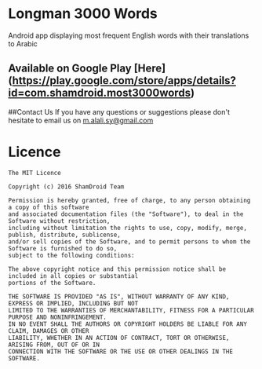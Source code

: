 # Longman 3000 Words
Android app displaying most frequent English words with their translations to Arabic
 
 
## Available on Google Play [Here] (https://play.google.com/store/apps/details?id=com.shamdroid.most3000words)
 
 
 
##Contact Us 
 If you have any questions or suggestions please don't hesitate to email us on [m.alali.sy@gmail.com](mailto:m.alali.sy@gmail.com)


# Licence
```
The MIT Licence

Copyright (c) 2016 ShamDroid Team

Permission is hereby granted, free of charge, to any person obtaining a copy of this software 
and associated documentation files (the "Software"), to deal in the Software without restriction,
including without limitation the rights to use, copy, modify, merge, publish, distribute, sublicense,
and/or sell copies of the Software, and to permit persons to whom the Software is furnished to do so,
subject to the following conditions:

The above copyright notice and this permission notice shall be included in all copies or substantial 
portions of the Software.

THE SOFTWARE IS PROVIDED "AS IS", WITHOUT WARRANTY OF ANY KIND, EXPRESS OR IMPLIED, INCLUDING BUT NOT
LIMITED TO THE WARRANTIES OF MERCHANTABILITY, FITNESS FOR A PARTICULAR PURPOSE AND NONINFRINGEMENT.
IN NO EVENT SHALL THE AUTHORS OR COPYRIGHT HOLDERS BE LIABLE FOR ANY CLAIM, DAMAGES OR OTHER
LIABILITY, WHETHER IN AN ACTION OF CONTRACT, TORT OR OTHERWISE, ARISING FROM, OUT OF OR IN
CONNECTION WITH THE SOFTWARE OR THE USE OR OTHER DEALINGS IN THE SOFTWARE.
```
